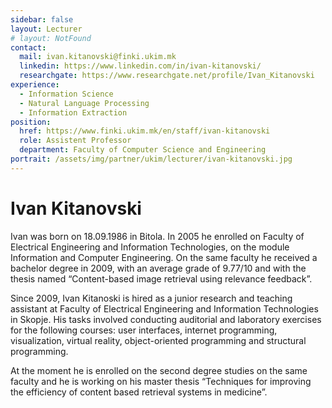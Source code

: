 ```yaml
---
sidebar: false
layout: Lecturer
# layout: NotFound
contact:
  mail: ivan.kitanovski@finki.ukim.mk
  linkedin: https://www.linkedin.com/in/ivan-kitanovski/
  researchgate: https://www.researchgate.net/profile/Ivan_Kitanovski
experience:
  - Information Science
  - Natural Language Processing
  - Information Extraction
position:
  href: https://www.finki.ukim.mk/en/staff/ivan-kitanovski
  role: Assistent Professor
  department: Faculty of Computer Science and Engineering
portrait: /assets/img/partner/ukim/lecturer/ivan-kitanovski.jpg
---
```


# Ivan Kitanovski

Ivan was born on 18.09.1986 in Bitola.
In 2005 he enrolled on Faculty of Electrical Engineering and Information Technologies, on the module Information and Computer Engineering.
On the same faculty he received a bachelor degree in 2009, with an average grade of 9.77/10 and with the thesis named “Content-based image retrieval using relevance feedback”.

<!-- more -->

Since 2009, Ivan Kitanoski is hired as a junior research and teaching assistant at Faculty of Electrical Engineering and Information Technologies in Skopje.
His tasks involved conducting auditorial and laboratory exercises for the following courses: user interfaces, internet programming, visualization, virtual reality, object-oriented programming and structural programming.

At the moment he is enrolled on the second degree studies on the same faculty and he is working on his master thesis “Techniques for improving the efficiency of content based retrieval systems in medicine”.
